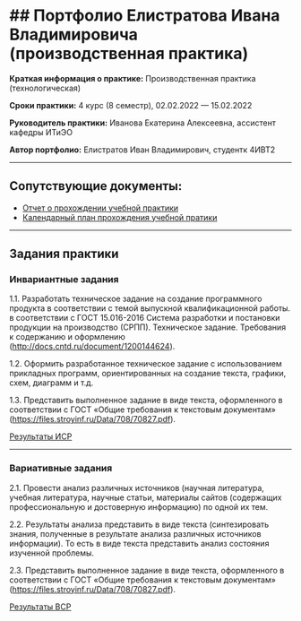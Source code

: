 # ## Портфолио Елистратова Ивана Владимировича (производственная практика)

**Краткая информация о практике:** Производственная практика (технологическая) 

**Сроки практики:** 4 курс (8 семестр), 02.02.2022 — 15.02.2022

**Руководитель практики:** Иванова Екатерина Алексеевна, ассистент кафедры ИТиЭО

**Автор портфолио:** Елистратов Иван Владимирович, студентк 4ИВТ2

------------

## Сопутствующие документы:
- [Отчет о прохождении учебной практики](https://github.com/Tigelt/PractYanv/blob/main/%D0%95%D0%BB%D0%B8%D1%81%D1%82%D1%80%D0%B0%D1%82%D0%BE%D0%B2%20%D0%98%D0%B2%D0%B0%D0%BD%20%D0%92%D0%BB%D0%B0%D0%B4%D0%B8%D0%BC%D0%B8%D1%80%D0%BE%D0%B2%D0%B8%D1%87%204%D0%98%D0%92%D0%A2%20%D0%9E%D1%82%D1%87%D0%B5%D1%82%20%D0%A2%D0%B5%D1%85%D0%BD%D0%BE%D0%BB%D0%BE%D0%B3%D0%B8%D1%87%D0%B5%D1%81%D0%BA%D0%B0%D1%8F.pdf)
- [Календарный план прохождения учебной пратики](https://github.com/Tigelt/PractYanv/blob/main/%D0%95%D0%BB%D0%B8%D1%81%D1%82%D1%80%D0%B0%D1%82%D0%BE%D0%B2%20%D0%98%D0%B2%D0%B0%D0%BD%204%D0%98%D0%92%D0%A2%20%D0%97%D0%B0%D0%B4%D0%B0%D0%BD%D0%B8%D0%B5%20%D0%A2%D0%B5%D1%85%D0%BD%D0%BE%D0%BB%D0%BE%D0%B3%D0%B8%D1%87%D0%B5%D1%81%D0%BA%D0%B0%D1%8F%20%D0%BF%D1%80%D0%B0%D0%BA%D1%82%D0%B8%D0%BA%D0%B0.pdf)
------------

## Задания практики

### Инвариантные задания

1.1. Разработать техническое задание на создание программного продукта в соответствии с темой выпускной квалификационной работы. в соответствии с ГОСТ 15.016-2016 Система разработки и постановки продукции на производство (СРПП). Техническое задание. Требования к содержанию и оформлению (http://docs.cntd.ru/document/1200144624).

1.2. Оформить разработанное техническое задание с использованием прикладных программ, ориентированных на создание текста, графики, схем, диаграмм и т.д.

1.3. Представить выполненное задание в виде текста, оформленного в соответствии с ГОСТ «Общие требования к текстовым документам» (https://files.stroyinf.ru/Data/708/70827.pdf). 

[Результаты ИСР](https://github.com/Tigelt/PractYanv/blob/main/%D0%A2%D0%97%2C%20%D0%95%D0%BB%D0%B8%D1%81%D1%82%D1%80%D0%B0%D1%82%D0%BE%D0%B2%20%D0%98%D0%B2%D0%B0%D0%BD%2C%204%20%D0%BA%D1%83%D1%80%D1%81%2C%20%D0%98%D0%92%D0%A2.pdf)

------------

### Вариативные задания

2.1. Провести анализ различных источников (научная литература, учебная литература, научные статьи, материалы сайтов (содержащих профессиональную и достоверную информацию) по одной их тем.

2.2. Результаты анализа представить в виде текста (синтезировать знания, полученные в результате анализа различных источников информации). То есть в виде текста представить анализ состояния изученной проблемы.

2.3. Представить выполненное задание в виде текста, оформленного в соответствии с ГОСТ «Общие требования к текстовым документам» (https://files.stroyinf.ru/Data/708/70827.pdf).

[Результаты ВСР](https://github.com/Tigelt/PractYanv/blob/main/%D0%95%D0%BB%D0%B8%D1%81%D1%82%D1%80%D0%B0%D1%82%D0%BE%D0%B2%20%D0%98%D0%B2%D0%B0%D0%BD(%D0%92%D0%A1%D0%A0).pdf)
